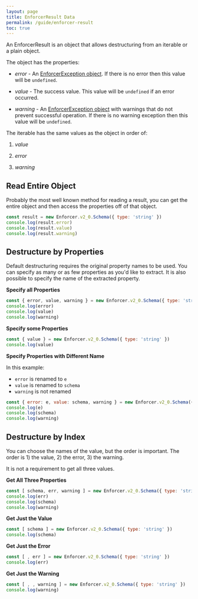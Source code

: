 ```yaml
---
layout: page
title: EnforcerResult Data
permalink: /guide/enforcer-result
toc: true
---
```


An EnforcerResult is an object that allows destructuring from an iterable or a plain object. 

The object has the properties:

- *error* - An [EnforcerException object](./enforcer-exception.md). If there is no error then this value will be `undefined`.

- *value* - The success value. This value will be `undefined` if an error occurred.

- *warning* - An [EnforcerException object](./enforcer-exception.md) with warnings that do not prevent successful operation. If there is no warning exception then this value will be `undefined`.

The iterable has the same values as the object in order of:

1) *value*

2) *error*

3) *warning*

## Read Entire Object

Probably the most well known method for reading a result, you can get the entire object and then access the properties off of that object.

```js
const result = new Enforcer.v2_0.Schema({ type: 'string' })
console.log(result.error)
console.log(result.value)
console.log(result.warning)
```

## Destructure by Properties

Default destructuring requires the original property names to be used. You can specify as many or as few properties as you'd like to extract. It is also possible to specify the name of the extracted property.

**Specify all Properties**

```js
const { error, value, warning } = new Enforcer.v2_0.Schema({ type: 'string' })
console.log(error)
console.log(value)
console.log(warning)
```

**Specify some Properties**

```js
const { value } = new Enforcer.v2_0.Schema({ type: 'string' })
console.log(value)
```

**Specify Properties with Different Name**

In this example:

- `error` is renamed to `e`
- `value` is renamed to `schema`
- `warning` is not renamed

```js
const { error: e, value: schema, warning } = new Enforcer.v2_0.Schema({ type: 'string' })
console.log(e)
console.log(schema)
console.log(warning)
```

## Destructure by Index

You can choose the names of the value, but the order is important. The order is 1) the value, 2) the error, 3) the warning.

It is not a requirement to get all three values.

**Get All Three Properties**

```js
const [ schema, err, warning ] = new Enforcer.v2_0.Schema({ type: 'string' })
console.log(err)
console.log(schema)
console.log(warning)
```

**Get Just the Value**

```js
const [ schema ] = new Enforcer.v2_0.Schema({ type: 'string' })
console.log(schema)
```

**Get Just the Error**

```js
const [ , err ] = new Enforcer.v2_0.Schema({ type: 'string' })
console.log(err)
```

**Get Just the Warning**

```js
const [ , , warning ] = new Enforcer.v2_0.Schema({ type: 'string' })
console.log(warning)
```
